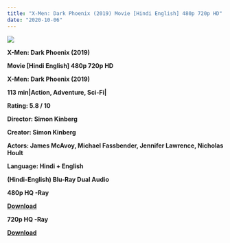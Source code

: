 ```yaml
---
title: "X-Men: Dark Phoenix (2019) Movie [Hindi English] 480p 720p HD"
date: "2020-10-06"
---
```


[**![](https://1.bp.blogspot.com/-sVphgrxa27k/XsoaKUtUxhI/AAAAAAAACIs/ADBYDyW2ELYf1xPCGJnimo_ET6nsi6amACLcBGAsYHQ/s1600/dark_phoenix_87.jpg)**](https://1.bp.blogspot.com/-sVphgrxa27k/XsoaKUtUxhI/AAAAAAAACIs/ADBYDyW2ELYf1xPCGJnimo_ET6nsi6amACLcBGAsYHQ/s1600/dark_phoenix_87.jpg)

**X-Men: Dark Phoenix (2019)**

**Movie \[Hindi English\] 480p 720p HD**

**X-Men: Dark Phoenix (2019)**

**113 min|Action, Adventure, Sci-Fi|**

**Rating: 5.8 / 10** 

**Director: Simon Kinberg**

**Creator: Simon Kinberg**

**Actors: James McAvoy, Michael Fassbender, Jennifer Lawrence, Nicholas Hoult**

**Language: Hindi + English**

 **(Hindi-English) Blu-Ray Dual Audio**

**480p HQ -Ray**

[**Download**](https://coinquint.com/archives409/)

**720p HQ -Ray**

[**Download**](https://coinquint.com/archives410/)
